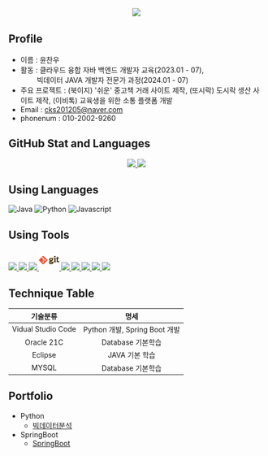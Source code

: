 <p align='center'>
  <a href="https://github.com/YoonChanWo0">
    <img src="https://capsule-render.vercel.app/api?type=waving&color=gradient&fontColor=EFE4B0&height=300&section=header&text=YoonChanWo0's%20Lecture%20Repository&fontSize=40"/>
  </a>
</p>


## Profile
- 이름 : 윤찬우
- 활동 : 클라우드 융합 자바 백엔드 개발자 교육(2023.01 - 07),  
　　     빅데이터 JAVA 개발자 전문가 과정(2024.01 - 07)
- 주요 프로젝트 : (북이지) '쉬운' 중고책 거래 사이트 제작, (또시락) 도시락 생산 사이트 제작, (이비톡) 교육생을 위한 소통 플랫폼 개발  
- Email : cks201205@naver.com                                      
- phonenum : 010-2002-9260

## GitHub Stat and Languages
<p align='center'>
  <a href="https://github.com/guemin96">
    <img src="https://github-readme-stats.vercel.app/api?username=guemin96&theme=onedark&show_icons=true"/>
    <img src="https://github-readme-stats.vercel.app/api/top-langs/?username=guemin96&theme=onedark&layout=compact"/>
  </a>
</p>

## Using Languages
<p align='left'>
    <img height="40" src="https://img.icons8.com/?size=100&id=Pd2x9GWu9ovX&format=png&color=000000" title="Java">
    <img height="40" src="https://img.icons8.com/?size=100&id=13441&format=png&color=000000" title="Python">
    <img height="40" src="https://img.icons8.com/?size=100&id=108784&format=png&color=000000" title="Javascript">
</p>


## Using Tools
<p align='left'>
  <a href="https://github.com/YoonChanWo0">
    <img height="40" src="https://github.com/YoonChanWo0/YoonChanWo0/assets/124485701/c95077e8-813f-42da-af23-80e41552573b">
    <img height="40" src="https://img.icons8.com/fluent/48/000000/visual-studio-code-2019.png">
    <img height="40" src="https://d1jnx9ba8s6j9r.cloudfront.net/blog/wp-content/uploads/2019/10/logo.png">
    <img height="40" src="https://github.com/Pythunder/explore/blob/80688e429a7d4ef2fca1e82350fe8e3517d3494d/topics/git/git.png">
    <img height="40" src="https://upload.wikimedia.org/wikipedia/commons/b/b6/PuTTY_icon_128px.png">
    <img height="40" src="https://img.icons8.com/color/48/000000/raspberry-pi.png">
    <img height="40" src="https://mosquitto.org/stickers/mosquitto-mono.png">
    <img height="40" src="https://github.com/YoonChanWo0/YoonChanWo0/assets/124485701/d6896f44-86a4-4652-896c-ceee2df4eb6d">
    <img height="40" src="https://github.com/YoonChanWo0/YoonChanWo0/assets/124485701/e60c27da-87a5-4d89-afa7-825a97568f39">






  </a>
</p>

## Technique Table
| 기술분류 | 명세 |
|:---:|:---:|
| Vidual Studio Code| Python 개발, Spring Boot 개발 |
| Oracle 21C | Database 기본학습 |
| Eclipse | JAVA 기본 학습 |
|  MYSQL | Database 기본학습 |

## Portfolio
- Python
  - [빅데이터분석](https://github.com/YoonChanWo0/bigdata-analysis-2024)
- SpringBoot
  - [SpringBoot](https://github.com/YoonChanWo0/basic-springboot-2024)
<!--
**YoonChanWo0/YoonChanWo0** is a ✨ _special_ ✨ repository because its `README.md` (this file) appears on your GitHub profile.

Here are some ideas to get you started:

- 🔭 I’m currently working on ...
- 🌱 I’m currently learning ...
- 👯 I’m looking to collaborate on ...
- 🤔 I’m looking for help with ...
- 💬 Ask me about ...
- 📫 How to reach me: ...
- 😄 Pronouns: ...
- ⚡ Fun fact: ...
-->
